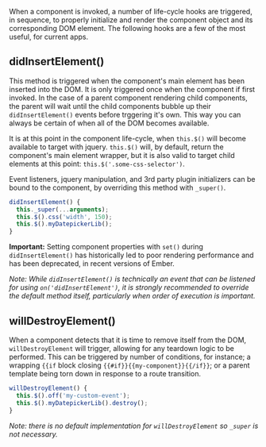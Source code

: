 When a component is invoked, a number of life-cycle hooks are triggered, in sequence, to properly initialize and render the component object and its corresponding DOM element.  The following hooks are a few of the most useful, for current apps.

## didInsertElement()

This method is triggered when the component's main element has been inserted into the DOM. It is only triggered once when the component if first invoked. In the case of a parent component rendering child components, the parent will wait until the child components bubble up their `didInsertElement()` events before trggering it's own.  This way you can always be certain of when all of the DOM becomes available.

It is at this point in the component life-cycle, when `this.$()` will become available to target with jquery. `this.$()` will, by default, return the component's main element wrapper, but it is also valid to target child elements at this point:  `this.$('.some-css-selector')`.

Event listeners, jquery manipulation, and 3rd party plugin initializers can be bound to the component, by overriding this method with `_super()`.


```components/my-component.js
didInsertElement() {
  this._super(...arguments);
  this.$().css('width', 150);
  this.$().myDatepickerLib();
}
```
**Important:** Setting component properties with `set()` during `didInsertElement()` has historically led to poor rendering performance and has been deprecated, in recent versions of Ember.

_Note: While `didInsertElement()` is technically an event that can be listened for using `on('didInsertElement')`, it is strongly recommended to override the default method itself, particularly when order of execution is important._

## willDestroyElement()

When a component detects that it is time to remove itself from the DOM, `willDestroyElement` will trigger, allowing for any teardown logic to be performed.  This can be triggered by number of conditions, for instance; a wrapping `{{if` block closing `{{#if}}{{my-component}}{{/if}}`; or a parent template being torn down in response to a route transition.

```components/my-component.js
willDestroyElement() {
  this.$().off('my-custom-event');
  this.$().myDatepickerLib().destroy();
}
```
_Note: there is no default implementation for `willDestroyElement` so `_super` is not necessary._
